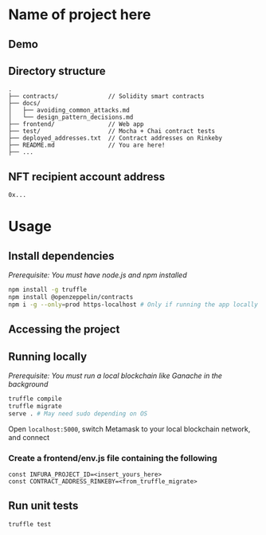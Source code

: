# Name of project here
<!-- project description -->

## Demo
<!-- link to frontend -->
<!-- link to Loom video walkthrough -->

## Directory structure

```
.
├── contracts/              // Solidity smart contracts
├── docs/
│   ├── avoiding_common_attacks.md
│   └── design_pattern_decisions.md
├── frontend/               // Web app
├── test/                   // Mocha + Chai contract tests
├── deployed_addresses.txt  // Contract addresses on Rinkeby
├── README.md               // You are here!
├── ...
```

## NFT recipient account address

`0x...`

# Usage

## Install dependencies

*Prerequisite: You must have node.js and npm installed*

```sh
npm install -g truffle
npm install @openzeppelin/contracts
npm i -g --only=prod https-localhost # Only if running the app locally
```

## Accessing the project
<!-- link to frontend -->

## Running locally

*Prerequisite: You must run a local blockchain like Ganache in the background*

```sh
truffle compile
truffle migrate
serve . # May need sudo depending on OS
```

Open `localhost:5000`, switch Metamask to your local blockchain network, and connect

### Create a frontend/env.js file containing the following

```
const INFURA_PROJECT_ID=<insert_yours_here>
const CONTRACT_ADDRESS_RINKEBY=<from_truffle_migrate>
```

## Run unit tests

```sh
truffle test
```
